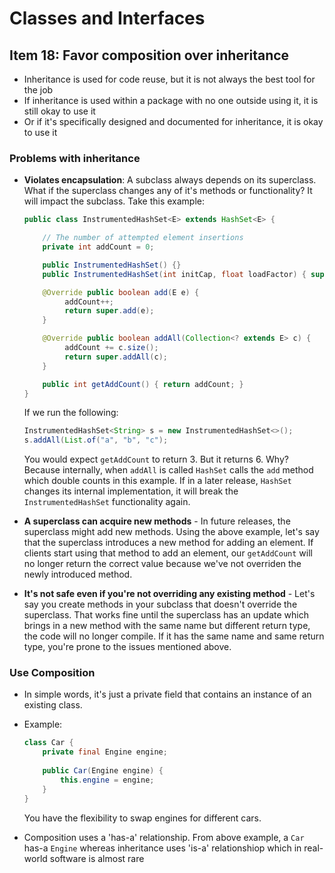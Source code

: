 # Classes and Interfaces
## Item 18: Favor composition over inheritance

- Inheritance is used for code reuse, but it is not always the best tool for the job
- If inheritance is used within a package with no one outside using it, it is still okay to use it
- Or if it's specifically designed and documented for inheritance, it is okay to use it

### Problems with inheritance
- **Violates encapsulation**: A subclass always depends on its superclass. What if the superclass changes any of it's methods or functionality? It will impact the subclass. Take this example:

    ```java
    public class InstrumentedHashSet<E> extends HashSet<E> {

        // The number of attempted element insertions
        private int addCount = 0;
    
        public InstrumentedHashSet() {}
        public InstrumentedHashSet(int initCap, float loadFactor) { super(initCap, loadFactor); }
    
        @Override public boolean add(E e) {
             addCount++;
             return super.add(e);
        }

        @Override public boolean addAll(Collection<? extends E> c) {
             addCount += c.size();
             return super.addAll(c);
        }
    
        public int getAddCount() { return addCount; }
    }
    ```

    If we run the following:
    
    ```java
    InstrumentedHashSet<String> s = new InstrumentedHashSet<>();
    s.addAll(List.of("a", "b", "c");
    ```

    You would expect `getAddCount` to return 3. But it returns 6. Why? Because internally, when `addAll` is called `HashSet` calls the `add` method which double counts in this example. If in a later release, `HashSet` changes its internal implementation, it will break the `InstrumentedHashSet` functionality again.

- **A superclass can acquire new methods** - In future releases, the superclass might add new methods. Using the above example, let's say that the superclass introduces a new method for adding an element. If clients start using that method to add an element, our `getAddCount` will no longer return the correct value because we've not overriden the newly introduced method.

- **It's not safe even if you're not overriding any existing method** - Let's say you create methods in your subclass that doesn't override the superclass. That works fine until the superclass has an update which brings in a new method with the same name but different return type, the code will no longer compile. If it has the same name and same return type, you're prone to the issues mentioned above.


### Use Composition
- In simple words, it's just a private field that contains an instance of an existing class.
- Example:

    ```java
    class Car {
        private final Engine engine;
        
        public Car(Engine engine) {
            this.engine = engine;
        }
    }
    ```

    You have the flexibility to swap engines for different cars.

- Composition uses a 'has-a' relationship. From above example, a `Car` has-a `Engine` whereas inheritance uses 'is-a' relationshiop which in real-world software is almost rare
